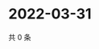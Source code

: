 # 2022-03-31

共 0 条

<!-- BEGIN WEIBO -->
<!-- 最后更新时间 Thu Mar 31 2022 17:21:48 GMT+0800 (China Standard Time) -->

<!-- END WEIBO -->
